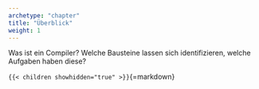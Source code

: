 ```yaml
---
archetype: "chapter"
title: "Überblick"
weight: 1
---
```



Was ist ein Compiler? Welche Bausteine lassen sich identifizieren,
welche Aufgaben haben diese?


`{{< children showhidden="true" >}}`{=markdown}
